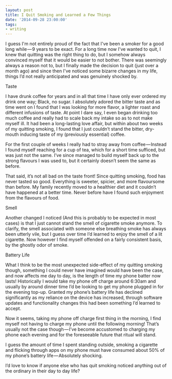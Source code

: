 ```yaml
---
layout: post
title: I Quit Smoking and Learned a Few Things
date: '2014-09-28 23:00:00'
tags:
- writing
---
```


I guess I'm not entirely proud of the fact that I've been a smoker for a good long while — 9 years to be exact. For a long time now I've wanted to quit, I knew that quitting was the right thing to do, but I somehow always convinced myself that it would be easier to not bother. There was seemingly always a reason not to, but I finally made the decision to quit (just over a month ago) and since then I've noticed some bizarre changes in my life, things I’d not really anticipated and was genuinely shocked by.
	
Taste

I have drunk coffee for years and in all that time I have only ever ordered my drink one way; Black, no sugar. I absolutely adored the bitter taste and as time went on I found that I was looking for more flavor, a lighter roast and different infusions of taste. At point I dare say, I even began drinking too much coffee and really had to scale back my intake so as to not make myself ill. It had been a long-lasting love affair, but within about two weeks of my quitting smoking, I found that I just couldn’t stand the bitter, dry-mouth inducing taste of my (previously essential) coffee.

For the first couple of weeks I really had to stray away from coffee — Instead I found myself reaching for a cup of tea, which for a short time sufficed, but was just not the same. I’ve since managed to build myself back up to the strong flavours I was used to, but it certainly doesn’t seem the same as before.

That said, it’s not all bad on the taste front! Since quitting smoking, food has never tasted so good. Everything is sweeter, spicier, and more flavoursome than before. My family recently moved to a healthier diet and it couldn’t have happened at a better time. Never before have I found such enjoyment from the flavours of food.

Smell

Another changed I noticed (And this is probably to be expected in most cases) is that I just cannot stand the smell of cigarette smoke anymore. To clarify, the smell associated with someone else breathing smoke has always been utterly vile, but I guess over time I’d learned to enjoy the smell of a lit cigarette. Now however I find myself offended on a fairly consistent basis, by the ghostly odor of smoke.

Battery Life

What I think to be the most unexpected side-effect of my quitting smoking though, something I could never have imagined would have been the case, and now affects me day to day, is the length of time my phone batter now lasts! Historically I would take my phone off charge around 6:30am and usually by around dinner time I’d be looking to get my phone plugged in for the evening top-up. Granted my phone’s battery life has declined significantly as my reliance on the device has increased, through software updates and functionality changes this had been something I’d learned to accept.

Now it seems, taking my phone off charge first thing in the morning, I find myself not having to charge my phone until the following morning! That’s usually not the case though — I’ve become accustomed to charging my phone each evening and for the foreseeable future that ritual will stand.

I guess the amount of time I spent standing outside, smoking a cigarette and flicking through apps on my phone must have consumed about 50% of my phone’s battery life — Absolutely shocking.

I’d love to know if anyone else who has quit smoking noticed anything out of the ordinary in their day to day life?